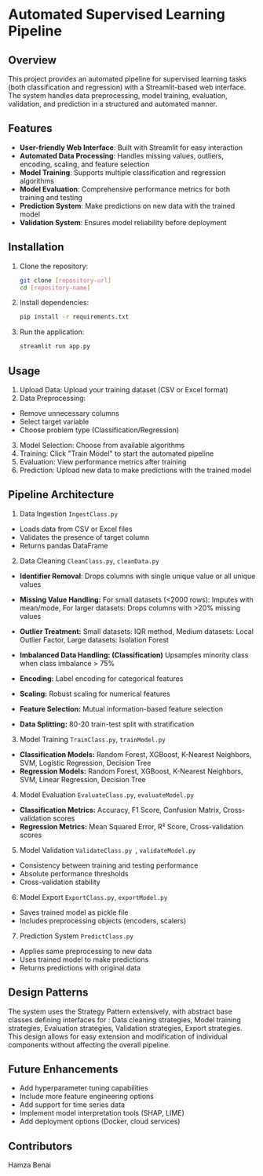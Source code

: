# Automated Supervised Learning Pipeline

## Overview

This project provides an automated pipeline for supervised learning tasks (both classification and regression) with a Streamlit-based web interface. The system handles data preprocessing, model training, evaluation, validation, and prediction in a structured and automated manner.

## Features

- **User-friendly Web Interface**: Built with Streamlit for easy interaction
- **Automated Data Processing**: Handles missing values, outliers, encoding, scaling, and feature selection
- **Model Training**: Supports multiple classification and regression algorithms
- **Model Evaluation**: Comprehensive performance metrics for both training and testing
- **Prediction System**: Make predictions on new data with the trained model
- **Validation System**: Ensures model reliability before deployment

## Installation

1. Clone the repository:
   ```bash
   git clone [repository-url]
   cd [repository-name]
   ```
2. Install dependencies:
   ```bash
   pip install -r requirements.txt
   ```
3. Run the application:
    ```bash
    streamlit run app.py
    ```

## Usage

1. Upload Data: Upload your training dataset (CSV or Excel format)
2. Data Preprocessing:
  - Remove unnecessary columns
  - Select target variable
  - Choose problem type (Classification/Regression)

3. Model Selection: Choose from available algorithms
4. Training: Click "Train Model" to start the automated pipeline
5. Evaluation: View performance metrics after training
6. Prediction: Upload new data to make predictions with the trained model

## Pipeline Architecture
1. Data Ingestion `IngestClass.py`
  - Loads data from CSV or Excel files
  - Validates the presence of target column
  - Returns pandas DataFrame
2. Data Cleaning `CleanClass.py`, `cleanData.py`
- **Identifier Removal**: Drops columns with single unique value or all unique values

- **Missing Value Handling:** For small datasets (<2000 rows): Imputes with mean/mode, For larger datasets: Drops columns with >20% missing values
- **Outlier Treatment:** Small datasets: IQR method, Medium datasets: Local Outlier Factor, Large datasets: Isolation Forest
- **Imbalanced Data Handling: (Classification)** Upsamples minority class when class imbalance > 75%
- **Encoding:** Label encoding for categorical features
- **Scaling:** Robust scaling for numerical features
- **Feature Selection:** Mutual information-based feature selection
- **Data Splitting:** 80-20 train-test split with stratification

3. Model Training `TrainClass.py`, `trainModel.py`
- **Classification Models:** Random Forest, XGBoost, K-Nearest Neighbors, SVM, Logistic Regression, Decision Tree
- **Regression Models:** Random Forest, XGBoost, K-Nearest Neighbors, SVM, Linear Regression, Decision Tree

4. Model Evaluation `EvaluateClass.py`, `evaluateModel.py`
- **Classification Metrics:** Accuracy, F1 Score, Confusion Matrix, Cross-validation scores
- **Regression Metrics:** Mean Squared Error, R² Score, Cross-validation scores

5. Model Validation `ValidateClass.py `, `validateModel.py`
- Consistency between training and testing performance
- Absolute performance thresholds
- Cross-validation stability

6. Model Export `ExportClass.py`, `exportModel.py`
- Saves trained model as pickle file
- Includes preprocessing objects (encoders, scalers)

7. Prediction System `PredictClass.py`
- Applies same preprocessing to new data
- Uses trained model to make predictions
- Returns predictions with original data

## Design Patterns
The system uses the Strategy Pattern extensively, with abstract base classes defining interfaces for : Data cleaning strategies, Model training strategies, Evaluation strategies, Validation strategies, Export strategies.
This design allows for easy extension and modification of individual components without affecting the overall pipeline.

## Future Enhancements
- Add hyperparameter tuning capabilities
- Include more feature engineering options
- Add support for time series data
- Implement model interpretation tools (SHAP, LIME)
- Add deployment options (Docker, cloud services)

## Contributors
Hamza Benai
